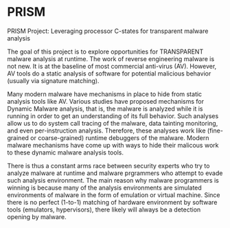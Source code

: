 PRISM
=====

PRISM Project: Leveraging processor C-states for transparent malware analysis

The goal of this project is to explore opportunities for TRANSPARENT malware analysis at runtime.
The work of reverse engineering malware is not new. It is at the baseline of most commercial anti-virus (AV).
However, AV tools do a static analysis of software for potential malicious behavior (usually via signature matching).

Many modern malware have mechanisms in place to hide from static analysis tools like AV. Various studies have proposed
mechanisms for Dynamic Malware analysis, that is, the malware is analyzed while it is running in order to get an 
understanding of its full behavior. Such analyses allow us to do system call tracing of the malware, data tainting monitoring,
and even per-instruction analysis. Therefore, these analyses work like (fine-grained or coarse-grained) runtime debuggers of the malware.
Modern malware mechanisms have come up with ways to hide their malicous work to these dynamic malware analysis tools.

There is thus a constant arms race between security experts who try to analyze malware at runtime and malware prgrammers who attempt
to evade such analysis environment. The main reason why malware programmers is winning is because many of the analysis environments
are simulated environments of malware in the form of emulation or virtual machine. Since there is no perfect (1-to-1) matching of 
hardware environment by software tools (emulators, hypervisors), there likely will always be a detection opening by malware.
 
